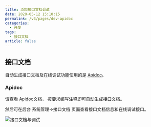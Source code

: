 ```yaml
---
title: 添加接口文档调试
date: 2020-05-12 15:10:15
permalink: /v3/pages/dev-apidoc
categories: 
  - 开发
tags: 
  - 接口文档
article: false
---
```


## 接口文档

自动生成接口文档及在线调试功能使用的是 [Apidoc](https://gitee.com/hg-code/apidoc-php)。  

### Apidoc

请查看 [Apidoc文档](https://gitee.com/hg-code/apidoc-php)， 按要求编写注释即可自动生成接口文档。  

然后可在后台 系统管理->接口文档 页面查看接口文档信息和在线调试接口。

<img :src="$withBase('/img/dev/apidoc.jpg')" alt="接口文档与调试">
